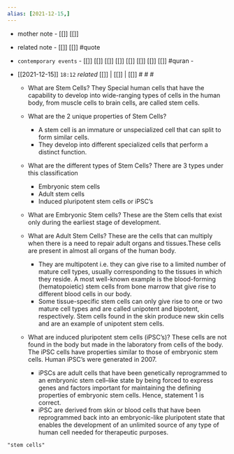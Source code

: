 ```yaml
---
alias: [2021-12-15,]
---
```

- mother note - [[]] [[]]
- related note - [[]] [[]] #quote 
- `contemporary events` - [[]] [[]] [[]] [[]] [[]] [[]] [[]] [[]] #quran -

- [[2021-12-15]]  `18:12` _related_ [[]] | [[]] | [[]] # # #

    - What are Stem Cells? They Special human cells that have the capability to develop into wide-ranging types of cells in the human body, from muscle cells to brain cells, are called stem cells.
    - What are the 2 unique properties of Stem Cells?
        - A stem cell is an immature or unspecialized cell that can split to form similar cells.
        - They develop into different specialized cells that perform a distinct function.
    - What are the different types of Stem Cells? There are 3 types under this classification

        - Embryonic stem cells
        - Adult stem cells
        - Induced pluripotent stem cells or iPSC’s

    - What are Embryonic Stem cells? These are the Stem cells that exist only during the earliest stage of development.
    - What are Adult Stem Cells? These are the cells that can multiply when there is a need to repair adult organs and tissues.These cells are present in almost all organs of the human body.
        - They are multipotent i.e. they can give rise to a limited number of mature cell types, usually corresponding to the tissues in which they reside. A most well-known example is the blood-forming (hematopoietic) stem cells from bone marrow that give rise to different blood cells in our body.
        - Some tissue-specific stem cells can only give rise to one or two mature cell types and are called unipotent and bipotent, respectively. Stem cells found in the skin produce new skin cells and are an example of unipotent stem cells.
    - What are induced pluripotent stem cells (iPSC’s)? These cells are not found in the body but made in the laboratory from cells of the body. The iPSC cells have properties similar to those of embryonic stem cells. Human iPSC’s were generated in 2007.
        - iPSCs are adult cells that have been genetically reprogrammed to an embryonic stem cell–like state by being forced to express genes and factors important for maintaining the defining properties of embryonic stem cells. Hence, statement 1 is correct.
        - iPSC are derived from skin or blood cells that have been reprogrammed back into an embryonic-like pluripotent state that enables the development of an unlimited source of any type of human cell needed for therapeutic purposes.

```query
"stem cells"
```